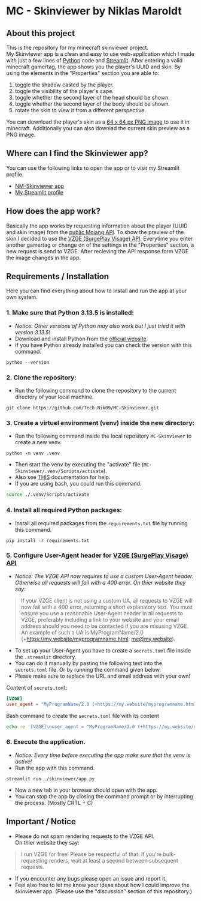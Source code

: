 # MC - Skinviewer by Niklas Maroldt



## About this project
This is the repository for my minecraft skinviewer project.  
My Skinviewer app is a clean and easy to use  web-application which I made with just a few lines of [Python](https://www.python.org/) code and [Streamlit](https://streamlit.io/). After entering a valid minecraft gamertag, the app shows you the player's UUID and skin. By using the elements in the "Properties" section you are able to:
1. toggle the shadow casted by the player.
2. toggle the visibility of the player's cape.
3. toggle whether the second layer of the head should be shown.
4. toggle whether the second layer of the body should be shown.
5. rotate the skin to view it from a different perspective.

You can download the player's skin as a [64 x 64 px PNG image](https://de.minecraft.wiki/w/Skin#Overlays) to use it in minecraft. Additionally you can also downlad the current skin preview as a PNG image.



## Where can I find the Skinviewer app?
You can use the following links to open the app or to visit my Streamlit profile.
* [NM-Skinviewer app](https://nm-skinviewer.streamlit.app/)
* [My Streamlit profile](https://share.streamlit.io/user/tech-nik09)



## How does the app work?
Basically the app works by requesting information about the player (UUID and skin image) from the [public Mojang API](https://minecraft.wiki/w/Mojang_API).
To show the preview of the skin I decided to use the  [VZGE (SurgePlay Visage) API](https://vzge.me/). Everytime you enter another gamertag or change on of the settings in the "Properties" section, a new request is send to  VZGE. After recieving the API response form VZGE the image changes in the app.



## Requirements / Installation
Here you can find everything about how to install and run the app at your own system.
### 1. Make sure that Python 3.13.5 is installed:
* *Notice: Other versions of Python may also work but I just tried it with version 3.13.5!*
* Download and install Python from the [official website](https://www.python.org/).
* If you have Python already installed you can check the version with this command.
```
python --version
```
### 2. Clone the repository:
* Run the following command to clone the repository to the current directory of your local machine.
```
git clone https://github.com/Tech-Nik09/MC-Skinviewer.git
```
### 3. Create a virtuel environment (venv) inside the new directory:
* Run the following command inside the local repository `MC-Skinviewer` to create a new venv.
```
python -m venv .venv
```
* Then start the venv by executing the "activate" file (`MC-Skinviewer/.venv/Scripts/activate`).
* Also see [THIS](https://docs.python.org/3/library/venv.html) documentation for help.
* If you are using bash, you could run this command.
```bash
source ./.venv/Scripts/activate
```
### 4. Install all required Python packages:
* Install all required packages from the `requirements.txt` file by running this command.
```
pip install -r requirements.txt
```
### 5. Configure User-Agent header for [VZGE (SurgePlay Visage) API](https://vzge.me/)
* *Notice: The VZGE API now requires to use a custom User-Agent header. Otherwise all requests will fail with a 400 error. On thier website they say:*
> If your VZGE client is not using a custom UA, all requests to VZGE will now fail with a 400 error, returning a short explanatory text. You must ensure you use a reasonable User-Agent header in all requests to VZGE, preferably including a link to your website and your email address should you need to be contacted if you are misusing VZGE. An example of such a UA is MyProgramName/2.0 (+https://my.website/myprogramname.html; <me@my.website>).
* To set up your User-Agent you have to create a `secrets.toml` file inside the `.streamlit` directory.
* You can do it manually by pasting the following text into the `secrets.toml` file. Or by running the command given below.
* Please make sure to replace the URL and email address with your own!

Content of `secrets.toml`:
```toml
[VZGE]
user_agent = "MyProgramName/2.0 (+https://my.website/myprogramname.html; <me@my.website>)"
```
Bash command to create the `secrets.toml` file with its content
```bash
echo -e '[VZGE]\nuser_agent = "MyProgramName/2.0 (+https://my.website/myprogramname.html; <me@my.website>)"' > ./.streamlit/secrets.toml
```
### 6. Execute the application.
* *Notice: Every time before executing the app make sure that the venv is active!*
* Run the app with this command.
```
streamlit run ./skinviewer/app.py
```
* Now a new tab in your browser should open with the app.
* You can stop the app by closing the command prompt or by interrupting the process. (Mostly CRTL + C)



## Important / Notice
* Please do not spam rendering requests to the VZGE API.  
On thier website they say:
> I run VZGE for free! Please be respectful of that. If you're bulk-requesting renders, wait at least a second between subsequent requests.
* If you encounter any bugs please open an issue and report it.
* Feel also free to let me know your ideas about how I could improve the skinviewer app. (Please use the "discussion" section of this repository.)

